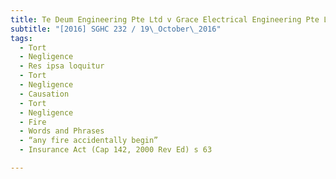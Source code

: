 ```yaml
---
title: Te Deum Engineering Pte Ltd v Grace Electrical Engineering Pte Ltd 
subtitle: "[2016] SGHC 232 / 19\_October\_2016"
tags:
  - Tort
  - Negligence
  - Res ipsa loquitur
  - Tort
  - Negligence
  - Causation
  - Tort
  - Negligence
  - Fire
  - Words and Phrases
  - “any fire accidentally begin”
  - Insurance Act (Cap 142, 2000 Rev Ed) s 63

---
```


